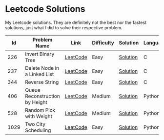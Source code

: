 # Leetcode Solutions
My Leetcode solutions. They are definitely not the best nor the fastest solutions, just what I did to solve their respective problem.

Id|Problem Name|Link|Difficulty|Solution|Language
--|------------|----|----------|--------|---------
226|Invert Binary Tree|[LeetCode](https://leetcode.com/problems/invert-binary-tree/)|Easy|[Solution](https://github.com/Haato3o/leetcode-solutions/blob/master/invert-binary-tree/solution.c)|C
237|Delete Node in a Linked List|[LeetCode](https://leetcode.com/problems/delete-node-in-a-linked-list)|Easy|[Solution](https://github.com/Haato3o/leetcode-solutions/blob/master/delete-node-in-a-linked-list/solution.c)|C
344|Reverse String|[LeetCode](https://leetcode.com/problems/reverse-string/)|Easy|[Solution](https://github.com/Haato3o/leetcode-solutions/blob/master/reverse-string/solution.c)|C
406|Queue Reconstruction by Height|[LeetCode](https://leetcode.com/problems/queue-reconstruction-by-height/)|Medium|[Solution](https://github.com/Haato3o/leetcode-solutions/blob/master/queue-reconstruction-by-height/solution.py)|Python3
528|Random Pick with Weight|[LeetCode](https://leetcode.com/problems/random-pick-with-weight/)|Medium|[Solution](https://github.com/Haato3o/leetcode-solutions/blob/master/random-pick-with-weight/solution.py)|Python3
1029|Two City Scheduling|[LeetCode](https://leetcode.com/problems/two-city-scheduling/)|Easy|[Solution](https://github.com/Haato3o/leetcode-solutions/blob/master/two-city-scheduling/solution.py)|Python3
